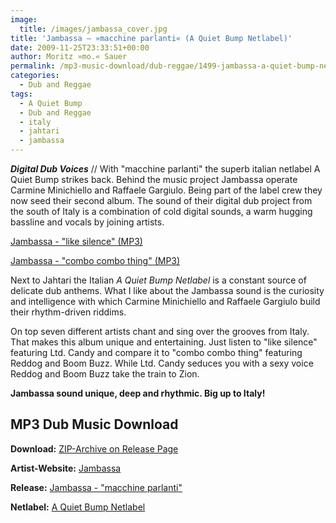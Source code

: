 ```yaml
---
image:
  title: /images/jambassa_cover.jpg
title: 'Jambassa – »macchine parlanti« (A Quiet Bump Netlabel)'
date: 2009-11-25T23:33:51+00:00
author: Moritz »mo.« Sauer
permalink: /mp3-music-download/dub-reggae/1499-jambassa-a-quiet-bump-netlabel
categories:
  - Dub and Reggae
tags:
  - A Quiet Bump
  - Dub and Reggae
  - italy
  - jahtari
  - jambassa
---
```

***Digital Dub Voices*** // With "macchine parlanti" the superb italian netlabel A Quiet Bump strikes back. Behind the music project Jambassa operate Carmine Minichiello and Raffaele Gargiulo. Being part of the label crew they now seed their second album. The sound of their digital dub project from the south of Italy is a combination of cold digital sounds, a warm hugging bassline and vocals by joining artists.

<!--mp3links-->


  
[Jambassa - "like silence" (MP3)](http://mp3.phlow.de/phlow_2009/jambassa_-_like_silence__feat._ltd._candy_macchine_parlanti.mp3)
  
[Jambassa - "combo combo thing" (MP3)](http://mp3.phlow.de/phlow_2009/jambassa_-_combo_combo_thing__feat._reddog_and_boom_buzz_macchine_parlanti.mp3)
  
<!--mp3linksend-->

<!--more-->

<!--adsense-->

Next to Jahtari the Italian _A Quiet Bump Netlabel_ is a constant source of delicate dub anthems. What I like about the Jambassa sound is the curiosity and intelligence with which Carmine Minichiello and Raffaele Gargiulo build their rhythm-driven riddims.

On top seven different artists chant and sing over the grooves from Italy. That makes this album unique and entertaining. Just listen to "like silence" featuring Ltd. Candy and compare it to "combo combo thing" featuring Reddog and Boom Buzz. While Ltd. Candy seduces you with a sexy voice Reddog and Boom Buzz take the train to Zion.

**Jambassa sound unique, deep and rhythmic. Big up to Italy!**

## MP3 Dub Music Download

**Download:** [ZIP-Archive on Release Page](http://www.aquietbump.com/aqbmp023.html)
  
**Artist-Website:** [Jambassa](http://www.aquietbump.com/jambassa.html)
  
**Release:** [Jambassa - "macchine parlanti"](http://www.aquietbump.com/aqbmp023.html)
  
**Netlabel:** [A Quiet Bump Netlabel](http://www.aquietbump.com)
